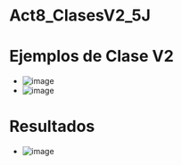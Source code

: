 # Act8_ClasesV2_5J
# Ejemplos de Clase V2
- ![image](https://github.com/user-attachments/assets/c1b5de6c-3ad5-403f-b90c-fd1d2618dce8)
- ![image](https://github.com/user-attachments/assets/edba5048-b041-4430-b9b5-d5316147fe5f)
# Resultados
- ![image](https://github.com/user-attachments/assets/6f59cd18-59de-46f9-9abe-19b8acfde0d5)


